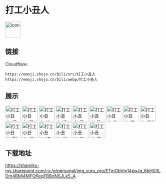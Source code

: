 # 打工小丑人
<img src="https://emoji.shojo.cn/bili/src/打工小丑人/icon.png" width="50" height="50" alt="icon">

## 链接
Cloudflare:
```
https://emoji.shojo.cn/bili/src/打工小丑人
https://emoji.shojo.cn/bili/webp/打工小丑人
```
## 展示
<img src="https://emoji.shojo.cn/bili/src/打工小丑人/打工小丑人-迟到了.png" width="50" height="50" alt="打工小丑人-迟到了">
<img src="https://emoji.shojo.cn/bili/src/打工小丑人/打工小丑人-哭泣.png" width="50" height="50" alt="打工小丑人-哭泣">
<img src="https://emoji.shojo.cn/bili/src/打工小丑人/打工小丑人-冲鸭.png" width="50" height="50" alt="打工小丑人-冲鸭">
<img src="https://emoji.shojo.cn/bili/src/打工小丑人/打工小丑人-偷喝.png" width="50" height="50" alt="打工小丑人-偷喝">
<img src="https://emoji.shojo.cn/bili/src/打工小丑人/打工小丑人-奥利给.png" width="50" height="50" alt="打工小丑人-奥利给">
<img src="https://emoji.shojo.cn/bili/src/打工小丑人/打工小丑人-偷睡.png" width="50" height="50" alt="打工小丑人-偷睡">
<img src="https://emoji.shojo.cn/bili/src/打工小丑人/打工小丑人-生闷气.png" width="50" height="50" alt="打工小丑人-生闷气">
<img src="https://emoji.shojo.cn/bili/src/打工小丑人/打工小丑人-工作.png" width="50" height="50" alt="打工小丑人-工作">
<img src="https://emoji.shojo.cn/bili/src/打工小丑人/打工小丑人-OK.png" width="50" height="50" alt="打工小丑人-OK">
<img src="https://emoji.shojo.cn/bili/src/打工小丑人/打工小丑人-裂开.png" width="50" height="50" alt="打工小丑人-裂开">
<img src="https://emoji.shojo.cn/bili/src/打工小丑人/打工小丑人-奸诈.png" width="50" height="50" alt="打工小丑人-奸诈">
<img src="https://emoji.shojo.cn/bili/src/打工小丑人/打工小丑人-吃瓜.png" width="50" height="50" alt="打工小丑人-吃瓜">
<img src="https://emoji.shojo.cn/bili/src/打工小丑人/打工小丑人-战斗状态.png" width="50" height="50" alt="打工小丑人-战斗状态">
<img src="https://emoji.shojo.cn/bili/src/打工小丑人/打工小丑人-搬砖.png" width="50" height="50" alt="打工小丑人-搬砖">
<img src="https://emoji.shojo.cn/bili/src/打工小丑人/打工小丑人-摸鱼.png" width="50" height="50" alt="打工小丑人-摸鱼">

## 下载地址

https://shamiko-my.sharepoint.com/:u:/g/personal/img_yuru_pro/ETmObVm14ppJg_6bH03LDm4BMj4MFQfleqFBBqNSJLk5_A